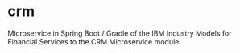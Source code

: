 # crm
Microservice in Spring Boot / Gradle of the IBM Industry Models for Financial Services to the CRM Microservice module.
